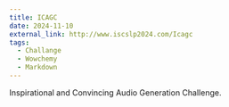 ```yaml
---
title: ICAGC
date: 2024-11-10
external_link: http://www.iscslp2024.com/Icagc
tags:
  - Challange
  - Wowchemy
  - Markdown
---
```


Inspirational and Convincing Audio Generation Challenge.

<!--more-->
